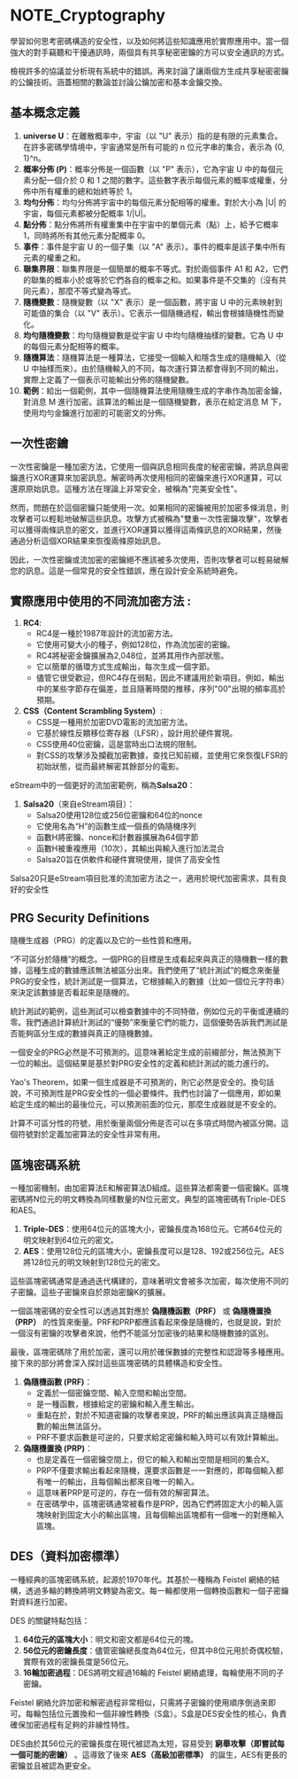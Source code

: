 # NOTE_Cryptography


學習如何思考密碼構造的安全性，以及如何將這些知識應用於實際應用中。當一個強大的對手竊聽和干擾通訊時，兩個具有共享秘密密鑰的方可以安全通訊的方式。

檢視許多的協議並分析現有系統中的錯誤。再來討論了讓兩個方生成共享秘密密鑰的公鑰技術。涵蓋相關的數論並討論公鑰加密和基本金鑰交換。


## 基本概念定義

1. **universe U**：在離散概率中，宇宙（以 "U" 表示）指的是有限的元素集合。在許多密碼學情境中，宇宙通常是所有可能的 n 位元字串的集合，表示為 {0, 1}^n。
2. **概率分佈 (P)**：概率分佈是一個函數（以 "P" 表示），它為宇宙 U 中的每個元素分配一個介於 0 和 1 之間的數字。這些數字表示每個元素的概率或權重，分佈中所有權重的總和始終等於 1。
3. **均勻分佈**：均勻分佈將宇宙中的每個元素分配相等的權重。對於大小為 |U| 的宇宙，每個元素都被分配概率 1/|U|。
4. **點分佈**：點分佈將所有權重集中在宇宙中的單個元素（點）上，給予它概率 1，同時將所有其他元素分配概率 0。
5. **事件**：事件是宇宙 U 的一個子集（以 "A" 表示）。事件的概率是該子集中所有元素的權重之和。
6. **聯集界限**：聯集界限是一個簡單的概率不等式。對於兩個事件 A1 和 A2，它們的聯集的概率小於或等於它們各自的概率之和。如果事件是不交集的（沒有共同元素），那麼不等式變為等式。
7. **隨機變數**：隨機變數（以 "X" 表示）是一個函數，將宇宙 U 中的元素映射到可能值的集合（以 "V" 表示）。它表示一個隨機過程，輸出會根據隨機性而變化。
8. **均勻隨機變數**：均勻隨機變數是從宇宙 U 中均勻隨機抽樣的變數。它為 U 中的每個元素分配相等的概率。
9. **隨機算法**：隨機算法是一種算法，它接受一個輸入和隱含生成的隨機輸入（從 U 中抽樣而來）。由於隨機輸入的不同，每次運行算法都會得到不同的輸出，實際上定義了一個表示可能輸出分佈的隨機變數。
10. **範例**：給出一個範例，其中一個隨機算法使用隨機生成的字串作為加密金鑰，對消息 M 進行加密。該算法的輸出是一個隨機變數，表示在給定消息 M 下，使用均勻金鑰進行加密的可能密文的分佈。

## 一次性密鑰

一次性密鑰是一種加密方法，它使用一個與訊息相同長度的秘密密鑰，將訊息與密鑰進行XOR運算來加密訊息。解密時再次使用相同的密鑰來進行XOR運算，可以還原原始訊息。這種方法在理論上非常安全，被稱為"完美安全性"。

然而，問題在於這個密鑰只能使用一次。如果相同的密鑰被用於加密多條消息，則攻擊者可以輕鬆地破解這些訊息。攻擊方式被稱為"雙重一次性密鑰攻擊"，攻擊者可以獲得兩條訊息的密文，並進行XOR運算以獲得這兩條訊息的XOR結果，然後通過分析這個XOR結果來恢復兩條原始訊息。

因此，一次性密鑰或流加密的密鑰絕不應該被多次使用，否則攻擊者可以輕易破解您的訊息。這是一個常見的安全性錯誤，應在設計安全系統時避免。

## 實際應用中使用的不同流加密方法 :

1. **RC4**:
    - RC4是一種於1987年設計的流加密方法。
    - 它使用可變大小的種子，例如128位，作為流加密的密鑰。
    - RC4將秘密金鑰擴展為2,048位，並將其用作內部狀態。
    - 它以簡單的循環方式生成輸出，每次生成一個字節。
    - 儘管它很受歡迎，但RC4存在弱點，因此不建議用於新項目。例如，輸出中的某些字節存在偏差，並且隨著時間的推移，序列"00"出現的頻率高於預期。
2. **CSS（Content Scrambling System）**:
    - CSS是一種用於加密DVD電影的流加密方法。
    - 它基於線性反饋移位寄存器（LFSR），設計用於硬件實現。
    - CSS使用40位密鑰，這是當時出口法規的限制。
    - 對CSS的攻擊涉及攔截加密數據，查找已知前綴，並使用它來恢復LFSR的初始狀態，從而最終解密其餘部分的電影。

eStream中的一個更好的流加密範例，稱為**Salsa20**：

1. **Salsa20**（來自eStream項目）：
    - Salsa20使用128位或256位密鑰和64位的nonce
    - 它使用名為“H”的函數生成一個長的偽隨機序列
    - 函數H將密鑰、nonce和計數器擴展為64個字節
    - 函數H被重複應用（10次），其輸出與輸入進行加法混合
    - Salsa20旨在供軟件和硬件實現使用，提供了高安全性

Salsa20只是eStream項目批准的流加密方法之一，適用於現代加密需求，具有良好的安全性

## PRG Security Definitions

隨機生成器（PRG）的定義以及它的一些性質和應用。

“不可區分於隨機”的概念。一個PRG的目標是生成看起來與真正的隨機數一樣的數據，這種生成的數據應該無法被區分出來。我們使用了“統計測試”的概念來衡量PRG的安全性，統計測試是一個算法，它根據輸入的數據（比如一個位元字符串）來決定該數據是否看起來是隨機的。

統計測試的範例，這些測試可以檢查數據中的不同特徵，例如位元的平衡或連續的零。我們通過計算統計測試的“優勢”來衡量它們的能力，這個優勢告訴我們測試是否能夠區分生成的數據與真正的隨機數據。

一個安全的PRG必然是不可預測的。這意味著給定生成的前綴部分，無法預測下一位的輸出。這個結果是基於對PRG安全性的定義和統計測試的能力進行的。

Yao's Theorem，如果一個生成器是不可預測的，則它必然是安全的。換句話說，不可預測性是PRG安全性的一個必要條件。我們也討論了一個應用，即如果給定生成的輸出的最後位元，可以預測前面的位元，那麼生成器就是不安全的。

計算不可區分性的符號，用於衡量兩個分佈是否可以在多項式時間內被區分開。這個符號對於定義加密算法的安全性非常有用。

## 區塊密碼系統

一種加密機制，由加密算法E和解密算法D組成。這些算法都需要一個密鑰K。區塊密碼將N位元的明文轉換為同樣數量的N位元密文。典型的區塊密碼有Triple-DES和AES。

1. **Triple-DES**：使用64位元的區塊大小，密鑰長度為168位元。它將64位元的明文映射到64位元的密文。
2. **AES**：使用128位元的區塊大小，密鑰長度可以是128、192或256位元。AES將128位元的明文映射到128位元的密文。

這些區塊密碼通常是通過迭代構建的，意味著明文會被多次加密，每次使用不同的子密鑰。這些子密鑰來自於原始密鑰K的擴展。

一個區塊密碼的安全性可以透過其對應於 **偽隨機函數（PRF）** 或 **偽隨機置換（PRP）** 的性質來衡量。PRF和PRP都應該看起來像是隨機的，也就是說，對於一個沒有密鑰的攻擊者來說，他們不能區分加密後的結果和隨機數據的區別。

最後，區塊密碼除了用於加密，還可以用於確保數據的完整性和認證等多種應用。接下來的部分將會深入探討這些區塊密碼的具體構造和安全性。

1. **偽隨機函數 (PRF)**：
    - 定義於一個密鑰空間、輸入空間和輸出空間。
    - 是一種函數，根據給定的密鑰和輸入產生輸出。
    - 重點在於，對於不知道密鑰的攻擊者來說，PRF的輸出應該與真正隨機函數的輸出無法區分。
    - PRF不要求函數是可逆的，只要求給定密鑰和輸入時可以有效計算輸出。
2. **偽隨機置換 (PRP)**：
    - 也是定義在一個密鑰空間上，但它的輸入和輸出空間是相同的集合X。
    - PRP不僅要求輸出看起來隨機，還要求函數是一一對應的，即每個輸入都有唯一的輸出，且每個輸出都來自唯一的輸入。
    - 這意味著PRP是可逆的，存在一個有效的解密算法。
    - 在密碼學中，區塊密碼通常被看作是PRP，因為它們將固定大小的輸入區塊映射到固定大小的輸出區塊，且每個輸出區塊都有一個唯一的對應輸入區塊。

## DES（資料加密標準）

一種經典的區塊密碼系統，起源於1970年代。其基於一種稱為 Feistel 網絡的結構，透過多輪的轉換將明文轉變為密文。每一輪都使用一個轉換函數和一個子密鑰對資料進行加密。

DES 的關鍵特點包括：

1. **64位元的區塊大小**：明文和密文都是64位元的塊。
2. **56位元的密鑰長度**：儘管密鑰總長度為64位元，但其中8位元用於奇偶校驗，實際有效的密鑰長度是56位元。
3. **16輪加密過程**：DES將明文經過16輪的 Feistel 網絡處理，每輪使用不同的子密鑰。

Feistel 網絡允許加密和解密過程非常相似，只需將子密鑰的使用順序倒過來即可。每輪包括位元置換和一個非線性轉換（S盒）。S盒是DES安全性的核心，負責確保加密過程有足夠的非線性特性。

DES由於其56位元的密鑰長度在現代被認為太短，容易受到 **窮舉攻擊（即嘗試每一個可能的密鑰）** 。這導致了後來 **AES（高級加密標準）** 的誕生，AES有更長的密鑰並且被認為更安全。
